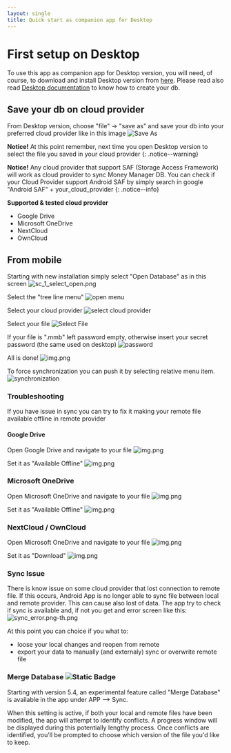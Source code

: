 ```yaml
---
layout: single
title: Quick start as companion app for Desktop
---
```


# First setup on Desktop
To use this app as companion app for Desktop version, you will need, of course, to download and install Desktop version from [here](https://moneymanagerex.org/docs/downloads/latest/). Please read also read [Desktop documentation](https://moneymanagerex.org/moneymanagerex/en_US/index.html#section5) to know how to create your db.

## Save your db on cloud provider
From Desktop version, choose "file" -> "save as" and save your db into your preferred cloud provider like in this image
![Save As](img/sc_0_file_save_as.png)

**Notice!** At this point remember, next time you open Desktop version to select the file you saved in your cloud provider
{: .notice--warning}

**Notice!** Any cloud provider that support SAF (Storage Access Framework) will work as cloud provider to sync Money Manager DB. You can check if your Cloud Provider support Android SAF by simply search in google "Android SAF" + your_cloud_provider
{: .notice--info}

**Supported & tested cloud provider**
- Google Drive
- Microsoft OneDrive
- NextCloud
- OwnCloud

## From mobile
Starting with new installation simply select "Open Database" as in this screen
![sc_1_select_open.png](img/sc_1_select_open.png)

Select the "tree line menu"
![open menu](img/sc_2_open_menu.png)

Select your cloud provider
![select cloud provider](img/sc_3_select_cloud_provider.png)

Select your file
![Select File](img/sc_4_select_File.png)

If your file is ".mmb" left password empty, otherwise insert your secret password (the same used on desktop)
![password](img/sc_5_password.png)

All is done!
![img.png](img/sc_6_home.png)

To force synchronization you can push it by selecting relative menu item.
![synchronization](img/sc_7_synchronization.png)

### Troubleshooting
If you have issue in sync you can try to fix it making your remote file available offline in remote provider

#### Google Drive
Open Google Drive and navigate to your file
![img.png](img/sc_8_gdrive_file.png)

Set it as "Available Offline"
![img.png](img/sc_9_gdrive_available_offline.png)

### Microsoft OneDrive
Open Microsoft OneDrive and navigate to your file
![img.png](img/sc_a_onedrive_file.png)

Set it as "Available Offline"
![img.png](img/sc_b_onedrive_available_offline.png)

### NextCloud / OwnCloud
Open Microsoft OneDrive and navigate to your file
![img.png](img/sc_c_nextcloud_file.png)

Set it as "Download"
![img.png](img/sc_d_nextcloud_available_offline.png)

### Sync Issue
There is know issue on some cloud provider that lost connection to remote file. If this occurs, Android App is no longer able to sync file between local and remote provider. This can cause also lost of data.
The app try to check if sync is available and, if not you get and error screen like this:
![sync_error.png-th.png](../assets/images/screenshoot/sync_error.png-th.png)

At this point you can choice if you what to:
* loose your local changes and reopen from remote
* export your data to manually (and externaly) sync or overwrite remote file

### Merge Database ![Static Badge](https://img.shields.io/badge/new_in-5.4-green)

Starting with version 5.4, an experimental feature called "Merge Database" is available in the app under APP --> Sync.

When this setting is active, if both your local and remote files have been modified, the app will attempt to identify conflicts. A progress window will be displayed during this potentially lengthy process. Once conflicts are identified, you'll be prompted to choose which version of the file you'd like to keep.
